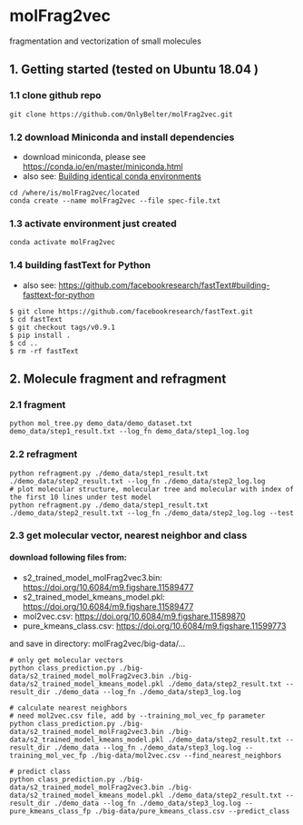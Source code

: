 # molFrag2vec
fragmentation and vectorization of small molecules


## 1. Getting started (tested on Ubuntu 18.04 )
### 1.1 clone github repo
```
git clone https://github.com/OnlyBelter/molFrag2vec.git
```

### 1.2 download Miniconda and install dependencies
- download miniconda, please see https://conda.io/en/master/miniconda.html
- also see: [Building identical conda environments](https://docs.conda.io/projects/conda/en/latest/user-guide/tasks/manage-environments.html#building-identical-conda-environments)
```
cd /where/is/molFrag2vec/located
conda create --name molFrag2vec --file spec-file.txt
```

### 1.3 activate environment just created
```
conda activate molFrag2vec
```

### 1.4 building fastText for Python
- also see: https://github.com/facebookresearch/fastText#building-fasttext-for-python
```
$ git clone https://github.com/facebookresearch/fastText.git
$ cd fastText
$ git checkout tags/v0.9.1
$ pip install .
$ cd ..
$ rm -rf fastText
```

## 2. Molecule fragment and refragment
### 2.1 fragment
```
python mol_tree.py demo_data/demo_dataset.txt demo_data/step1_result.txt --log_fn demo_data/step1_log.log
```

### 2.2 refragment
```
python refragment.py ./demo_data/step1_result.txt ./demo_data/step2_result.txt --log_fn ./demo_data/step2_log.log
# plot molecular structure, molecular tree and molecular with index of the first 10 lines under test model
python refragment.py ./demo_data/step1_result.txt ./demo_data/step2_result.txt --log_fn ./demo_data/step2_log.log --test
```

### 2.3 get molecular vector, nearest neighbor and class

#### download following files from:

- s2_trained_model_molFrag2vec3.bin: https://doi.org/10.6084/m9.figshare.11589477
- s2_trained_model_kmeans_model.pkl: https://doi.org/10.6084/m9.figshare.11589477
- mol2vec.csv: https://doi.org/10.6084/m9.figshare.11589870
- pure_kmeans_class.csv: https://doi.org/10.6084/m9.figshare.11599773

and save in directory: molFrag2vec/big-data/...

```
# only get molecular vectors
python class_prediction.py ./big-data/s2_trained_model_molFrag2vec3.bin ./big-data/s2_trained_model_kmeans_model.pkl ./demo_data/step2_result.txt --result_dir ./demo_data --log_fn ./demo_data/step3_log.log

# calculate nearest neighbors
# need mol2vec.csv file, add by --training_mol_vec_fp parameter
python class_prediction.py ./big-data/s2_trained_model_molFrag2vec3.bin ./big-data/s2_trained_model_kmeans_model.pkl ./demo_data/step2_result.txt --result_dir ./demo_data --log_fn ./demo_data/step3_log.log --training_mol_vec_fp ./big-data/mol2vec.csv --find_nearest_neighbors

# predict class
python class_prediction.py ./big-data/s2_trained_model_molFrag2vec3.bin ./big-data/s2_trained_model_kmeans_model.pkl ./demo_data/step2_result.txt --result_dir ./demo_data --log_fn ./demo_data/step3_log.log --pure_kmeans_class_fp ./big-data/pure_kmeans_class.csv --predict_class
```
